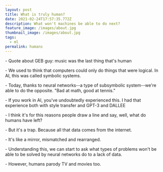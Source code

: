 ```yaml
---
layout: post
title: What is truly human?
date: 2021-02-24T17:57:35.772Z
description: What won't machines be able to do next?
feature_image: /images/about.jpg
thumbnail_image: /images/about.jpg
tags:
  - ml
permalink: humans
---
```

\- Quote about GEB guy: music was the last thing that's human

\- We used to think that computers could only do things that were logical. In AI, this was called symbolic systems.

\- Today, thanks to neural networks--a type of subsymbolic system--we're able to do the opposite. "Bad at math, good at tennis."

\- If you work in AI, you've undoubtedly experienced this. I had that experience both with style transfer and GPT-3 and DALLEE

\- I think it's for this reasons people draw a line and say, well, what do humans have left?

\- But it's a trap. Because all that data comes from the internet.

\- It's like a mirror, mismatched and rearranged.

\- Understanding this, we can start to ask what types of problems won't be able to be solved by neural networks do to a lack of data.

\- However, humans parody TV and movies too.